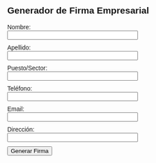 <!DOCTYPE html>
<html lang="es">
<head>
  <meta charset="UTF-8">
  <title>Generador de Firma</title>
  <!-- Fuente Arimo desde Google Fonts -->
  <link rel="preconnect" href="https://fonts.googleapis.com">
  <link rel="preconnect" href="https://fonts.gstatic.com" crossorigin>
  <link href="https://fonts.googleapis.com/css2?family=Arimo:ital,wght@0,400..700;1,400..700&display=swap" rel="stylesheet">

  <style>
    body {
      font-family: "Arimo", sans-serif;
      padding: 20px;
    }
    input {
      margin-bottom: 10px;
      width: 300px;
      font-family: "Arimo", sans-serif;
    }
    button {
      font-family: "Arimo", sans-serif;
    }
    .firma-preview {
      margin-top: 30px;
      border-top: 1px solid #ccc;
      padding-top: 20px;
      font-family: "Arimo", sans-serif;
    }
    textarea {
      font-family: "Arimo", sans-serif;
    }
    /* Ocultar el bloque de código HTML */
    #output {
      display: none;
    }
    #copiarFirma {
  margin-top: 20px;  /* Agrega un margen superior al botón */
}

  </style>
</head>
<body>

  <h2>Generador de Firma Empresarial</h2>

  <form id="firmaForm">
    <label>Nombre:<br><input type="text" id="nombre" required></label><br>
    <label>Apellido:<br><input type="text" id="apellido" required></label><br>
    <label>Puesto/Sector:<br><input type="text" id="puesto" required></label><br>
    <label>Teléfono:<br><input type="text" id="telefono" required></label><br>
    <label>Email:<br><input type="email" id="email" required></label><br>
    <label>Dirección:<br><input type="text" id="direccion" required></label><br>
    <button type="submit">Generar Firma</button>
  </form>

  <div class="firma-preview" id="previewContainer" style="display:none;">
    <h3>Vista previa de la firma:</h3>
    <div id="firmaVisual"></div>
    <textarea id="output" rows="15" cols="100" readonly></textarea>

    <!-- Botón Copiar Firma -->
    
    <button id="copiarFirma" onclick="copiarFirma()">Copiar Firma</button>
  </div>

  <script>
    document.getElementById('firmaForm').addEventListener('submit', function(e) {
      e.preventDefault();

      const nombre = document.getElementById('nombre').value.trim();
      const apellido = document.getElementById('apellido').value.trim();
      const puesto = document.getElementById('puesto').value.trim();
      const telefono = document.getElementById('telefono').value.trim();
      const email = document.getElementById('email').value.trim();
      const direccion = document.getElementById('direccion').value.trim();  // Dirección del formulario

      const firmaHTML = `
<table cellpadding="0" cellspacing="0" border="0" style="font-family: 'Arimo', sans-serif; color: #a31c35;">
  <tr>
    <!-- Logo -->
    <td style="padding-right: 20px; padding-left: 20px">
      <img src="https://www.stopcar.com.ar/images/FirmaNueva.png" alt="Logo" width="150" style="display: block;">
    </td>

    <!-- Datos -->
    <td style="padding: 10px 0px;">
      <div style="font-size: 16px; font-weight: bold; color: #a31c35;">${nombre} ${apellido}</div>
      <div style="font-size: 12px; margin-top: 10px; line-height: 16px;font-weight: bold;font-style:italic;">${puesto}</div>
      <div style="font-size: 12px; line-height: 16px;">
        <a href="tel:+54${telefono}" style="color: #a31c35;font-weight: bold; text-decoration: none;">${telefono}</a>
      </div>
      <div style="font-size: 12px; line-height: 16px;">
        <a href="mailto:${email}" style="color: #a31c35; text-decoration: none;">${email}</a>
      </div>
      <div style="font-size: 12px; line-height: 16px;">
        <a href="https://www.stopcar.com.ar" style="color: #a31c35; text-decoration: none;">www.stopcar.com.ar</a>
      </div>
      <div style="font-size: 12px;line-height: 16px;">${direccion}</div>  <!-- Dirección -->
    </td>
  </tr>
</table>`;

      // Mostrar la vista previa de la firma
      document.getElementById('firmaVisual').innerHTML = firmaHTML;
      document.getElementById('output').value = firmaHTML;
      document.getElementById('previewContainer').style.display = 'block';
    });

    // Función para copiar la firma visual al portapapeles
    function copiarFirma() {
      const firmaVisual = document.getElementById('firmaVisual');  // Contenido de la firma visual
      const range = document.createRange();
      range.selectNode(firmaVisual);
      window.getSelection().removeAllRanges();  // Limpiar cualquier selección previa
      window.getSelection().addRange(range);  // Seleccionar el contenido de la firma

      try {
        // Copiar al portapapeles
        document.execCommand('copy');
        alert("Firma copiada!");
      } catch (err) {
        console.error('Error al copiar al portapapeles', err);
      }

      // Limpiar la selección después de copiar
      window.getSelection().removeAllRanges();
    }
  </script>

</body>
</html>

